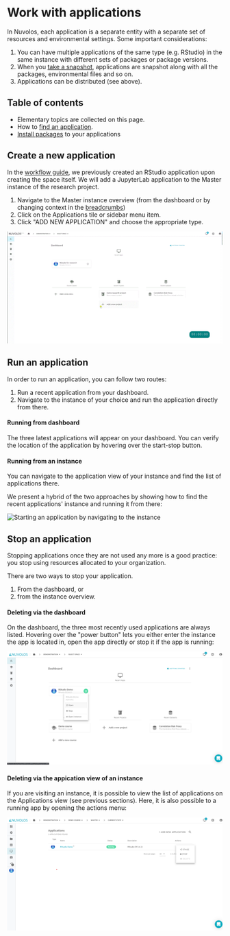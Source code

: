 # Work with applications

In Nuvolos, each application is a separate entity with a separate set of resources and environmental settings. Some important considerations:

1. You can have multiple applications of the same type \(e.g. RStudio\) in the same instance with different sets of packages or package versions.
2. When you [take a snapshot](../working-with-snapshots/create-a-snapshot.md), applications are snapshot along with all the packages, environmental files and so on.
3. Applications can be distributed \(see above\).

## Table of contents

* Elementary topics are collected on this page.
* How to [find an application](find-an-application.md).
* [Install packages](install-a-software-package.md) to your applications

## Create a new application

In the [workflow guide](../../research/), we previously created an RStudio application upon creating the space itself. We will add a JupyterLab application to the Master instance of the research project.

1. Navigate to the Master instance overview \(from the dashboard or by changing context in the [breadcrumbs](../navigation-in-nuvolos.md#the-breadcrumb)\)
2. Click on the Applications tile or sidebar menu item.
3. Click "ADD NEW APPLICATION" and choose the appropriate type.

![Add a new application](../../.gitbook/assets/create_app_research_ed.gif)

## Run an application

In order to run an application, you can follow two routes:

1. Run a recent application from your dashboard.
2. Navigate to the instance of your choice and run the application directly from there.

#### Running from dashboard

The three latest applications will appear on your dashboard. You can verify the location of the application by hovering over the start-stop button.

#### Running from an instance

You can navigate to the application view of your instance and find the list of applications there.

We present a hybrid of the two approaches by showing how to find the recent applications' instance and running it from there:

![Starting an application by navigating to the instance](../../.gitbook/assets/start_app_dashboard_ed.gif)

## Stop an application

Stopping applications once they are not used any more is a good practice: you stop using resources allocated to your organization.

 There are two ways to stop your application.

1. From the dashboard, or
2. from the instance overview.

#### Deleting via the dashboard

On the dashboard, the three most recently used applications are always listed. Hovering over the "power button" lets you either enter the instance the app is located in, open the app directly or stop it if the app is running:

![Accessing options of the application from the dashboard](../../.gitbook/assets/screenshot-2020-10-15-180230.png)

#### Deleting via the appication view of an instance

If you are visiting an instance, it is possible to view the list of applications on the Applications view \(see previous sections\). Here, it is also possible to a running app by opening the actions menu:

![](../../.gitbook/assets/screenshot-2020-10-15-180914.png)












